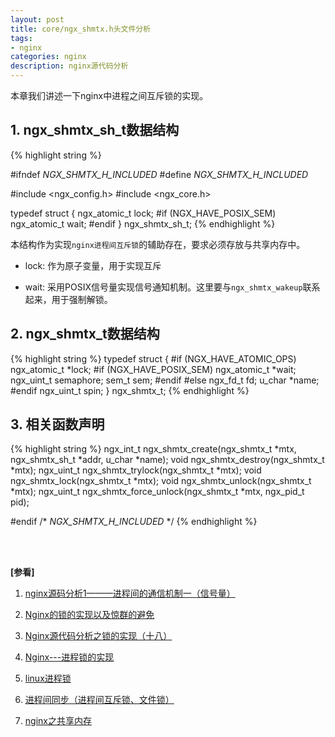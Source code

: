 ```yaml
---
layout: post
title: core/ngx_shmtx.h头文件分析
tags:
- nginx
categories: nginx
description: nginx源代码分析
---
```



本章我们讲述一下nginx中进程之间互斥锁的实现。



<!-- more -->


## 1. ngx_shmtx_sh_t数据结构
{% highlight string %}

#ifndef _NGX_SHMTX_H_INCLUDED_
#define _NGX_SHMTX_H_INCLUDED_


#include <ngx_config.h>
#include <ngx_core.h>


typedef struct {
    ngx_atomic_t   lock;
#if (NGX_HAVE_POSIX_SEM)
    ngx_atomic_t   wait;
#endif
} ngx_shmtx_sh_t;
{% endhighlight %}

本结构作为实现```nginx进程间互斥锁```的辅助存在，要求必须存放与共享内存中。

* lock: 作为原子变量，用于实现互斥

* wait: 采用POSIX信号量实现信号通知机制。这里要与```ngx_shmtx_wakeup```联系起来，用于强制解锁。

## 2. ngx_shmtx_t数据结构
{% highlight string %}
typedef struct {
#if (NGX_HAVE_ATOMIC_OPS)
    ngx_atomic_t  *lock;
#if (NGX_HAVE_POSIX_SEM)
    ngx_atomic_t  *wait;
    ngx_uint_t     semaphore;
    sem_t          sem;
#endif
#else
    ngx_fd_t       fd;
    u_char        *name;
#endif
    ngx_uint_t     spin;
} ngx_shmtx_t;
{% endhighlight %}


## 3. 相关函数声明
{% highlight string %}
ngx_int_t ngx_shmtx_create(ngx_shmtx_t *mtx, ngx_shmtx_sh_t *addr,
    u_char *name);
void ngx_shmtx_destroy(ngx_shmtx_t *mtx);
ngx_uint_t ngx_shmtx_trylock(ngx_shmtx_t *mtx);
void ngx_shmtx_lock(ngx_shmtx_t *mtx);
void ngx_shmtx_unlock(ngx_shmtx_t *mtx);
ngx_uint_t ngx_shmtx_force_unlock(ngx_shmtx_t *mtx, ngx_pid_t pid);


#endif /* _NGX_SHMTX_H_INCLUDED_ */
{% endhighlight %}








<br />
<br />

**[参看]**


1. [nginx源码分析1———进程间的通信机制一（信号量）](https://blog.csdn.net/sina_yangyang/article/details/47011303)

2. [Nginx的锁的实现以及惊群的避免](https://www.cnblogs.com/549294286/p/6058811.html)

3. [Nginx源代码分析之锁的实现（十八）](https://blog.csdn.net/namelcx/article/details/52447027)

4. [Nginx---进程锁的实现](https://blog.csdn.net/bytxl/article/details/24580801)

5. [linux进程锁](https://blog.csdn.net/zyembed/article/details/79884211)

6. [进程间同步（进程间互斥锁、文件锁）](https://blog.csdn.net/qq_35396127/article/details/78942245?utm_source=blogxgwz9)

7. [nginx之共享内存](https://blog.csdn.net/evsqiezi/article/details/51785093)

<br />
<br />
<br />

